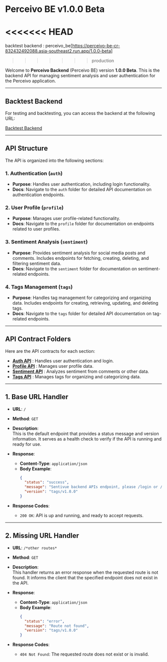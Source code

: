 # Perceivo BE v1.0.0 Beta
<<<<<<< HEAD
=======
backtest backend : perceivo_be[https://perceivo-be-cr-832432492088.asia-southeast2.run.app/1.0.0-beta]
>>>>>>> production

Welcome to **Perceivo Backend** (Perceivo BE) version **1.0.0 Beta**. This is the backend API for managing sentiment analysis and user authentication for the Perceivo application.

---

## Backtest Backend

For testing and backtesting, you can access the backend at the following URL:

[Backtest Backend](https://sentivuebe1-6dh6x3vy.b4a.run/dev)

---

## API Structure

The API is organized into the following sections:

### 1. **Authentication (`auth`)**

- **Purpose**: Handles user authentication, including login functionality.
- **Docs**: Navigate to the `auth` folder for detailed API documentation on authentication endpoints.

### 2. **User Profile (`profile`)**

- **Purpose**: Manages user profile-related functionality.
- **Docs**: Navigate to the `profile` folder for documentation on endpoints related to user profiles.

### 3. **Sentiment Analysis (`sentiment`)**

- **Purpose**: Provides sentiment analysis for social media posts and comments. Includes endpoints for fetching, creating, deleting, and filtering sentiment data.
- **Docs**: Navigate to the `sentiment` folder for documentation on sentiment-related endpoints.

### 4. **Tags Management (`tags`)**

- **Purpose**: Handles tag management for categorizing and organizing data. Includes endpoints for creating, retrieving, updating, and deleting tags.
- **Docs**: Navigate to the `tags` folder for detailed API documentation on tag-related endpoints.

---

## API Contract Folders

Here are the API contracts for each section:

- **[Auth API](./APIContract/Auth/README.md)** : Handles user authentication and login.
- **[Profile API](./APIContract/Profile/README.md)** : Manages user profile data.
- **[Sentiment API](./APIContract/Sentiment/README.md)** : Analyzes sentiment from comments or other data.
- **[Tags API](./APIContract/Tags/README.md)** : Manages tags for organizing and categorizing data.

---

## 1. **Base URL Handler**

- **URL**: `/`
- **Method**: `GET`
- **Description**:  
  This is the default endpoint that provides a status message and version information. It serves as a health check to verify if the API is running and ready for use.

- **Response**:

  - **Content-Type**: `application/json`
  - **Body Example**:
    ```json
    {
      "status": "success",
      "message": "Sentivue backend APIs endpoint, please /login or /register first to use the APIs",
      "version": "tags/v1.0.0"
    }
    ```

- **Response Codes**:
  - `200 OK`: API is up and running, and ready to accept requests.

---

## 2. **Missing URL Handler**

- **URL**: `/*other routes*`
- **Method**: `GET`
- **Description**:  
  This handler returns an error response when the requested route is not found. It informs the client that the specified endpoint does not exist in the API.

- **Response**:

  - **Content-Type**: `application/json`
  - **Body Example**:
    ```json
    {
      "status": "error",
      "message": "Route not found",
      "version": "tags/v1.0.0"
    }
    ```

- **Response Codes**:
  - `404 Not Found`: The requested route does not exist or is invalid.
